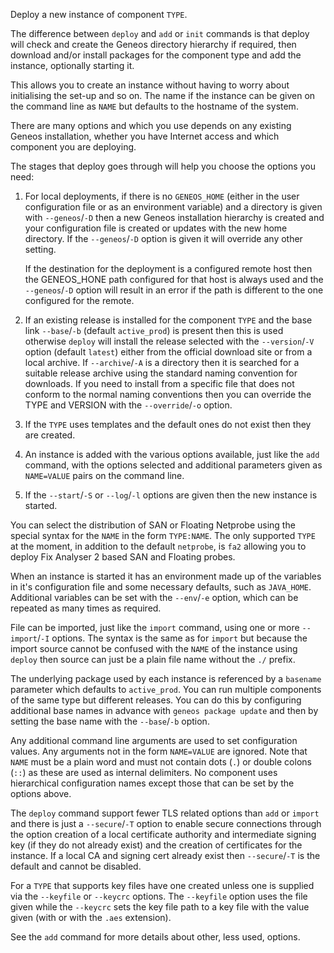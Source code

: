 Deploy a new instance of component `TYPE`.

The difference between `deploy` and `add` or `init` commands is that deploy will check and create the Geneos directory hierarchy if required, then download and/or install packages for the component type and add the instance, optionally starting it.

This allows you to create an instance without having to worry about initialising the set-up and so on. The name if the instance can be given on the command line as `NAME` but defaults to the hostname of the system.

There are many options and which you use depends on any existing Geneos installation, whether you have Internet access and which component you are deploying.

The stages that deploy goes through will help you choose the options you need:

1. For local deployments, if there is no `GENEOS_HOME` (either in the user configuration file or as an environment variable) and a directory is given with `--geneos`/`-D` then a new Geneos installation hierarchy is created and your configuration file is created or updates with the new home directory. If the `--geneos`/`-D` option is given it will override any other setting.

   If the destination for the deployment is a configured remote host then the GENEOS_HONE path configured for that host is always used and the `--geneos`/`-D` option will result in an error if the path is different to the one configured for the remote.

2. If an existing release is installed for the component `TYPE` and the base link `--base`/`-b` (default `active_prod`) is present then this is used otherwise `deploy` will install the release selected with the `--version`/`-V` option (default `latest`) either from the official download site or from a local archive. If `--archive`/`-A` is a directory then it is searched for a suitable release archive using the standard naming convention for downloads. If you need to install from a specific file that does not conform to the normal naming conventions then you can override the TYPE and VERSION with the `--override`/`-o` option.

3. If the `TYPE` uses templates and the default ones do not exist then they are created.

4. An instance is added with the various options available, just like the `add` command, with the options selected and additional parameters given as `NAME=VALUE` pairs on the command line.

5. If the `--start`/`-S` or `--log`/`-l` options are given then the new instance is started.

You can select the distribution of SAN or Floating Netprobe using the special syntax for the `NAME` in the form `TYPE:NAME`. The only supported `TYPE` at the moment, in addition to the default `netprobe`, is `fa2` allowing you to deploy Fix Analyser 2 based SAN and Floating probes.

When an instance is started it has an environment made up of the variables in it's configuration file and some necessary defaults, such as `JAVA_HOME`. Additional variables can be set with the `--env`/`-e` option, which can be repeated as many times as required.

File can be imported, just like the `import` command, using one or more `--import`/`-I` options. The syntax is the same as for `import` but because the import source cannot be confused with the `NAME` of the instance using `deploy` then source can just be a plain file name without the `./` prefix.

The underlying package used by each instance is referenced by a `basename` parameter which defaults to `active_prod`. You can run multiple components of the same type but different releases. You can do this by configuring additional base names in advance with `geneos package update` and then by setting the base name with the `--base`/`-b` option.

Any additional command line arguments are used to set configuration values. Any arguments not in the form `NAME=VALUE` are ignored. Note that `NAME` must be a plain word and must not contain dots (`.`) or double colons (`::`) as these are used as internal delimiters. No component uses hierarchical configuration names except those that can be set by the options above.

The `deploy` command support fewer TLS related options than `add` or `import` and there is just a `--secure`/`-T` option to enable secure connections through the option creation of a local certificate authority and intermediate signing key (if they do not already exist) and the creation of certificates for the instance. If a local CA and signing cert already exist then `--secure`/`-T` is the default and cannot be disabled.

For a `TYPE` that supports key files have one created unless one is supplied via the `--keyfile` or `--keycrc` options. The `--keyfile` option uses the file given while the `--keycrc` sets the key file path to a key file with the value given (with or with the `.aes` extension).

See the `add` command for more details about other, less used, options.

